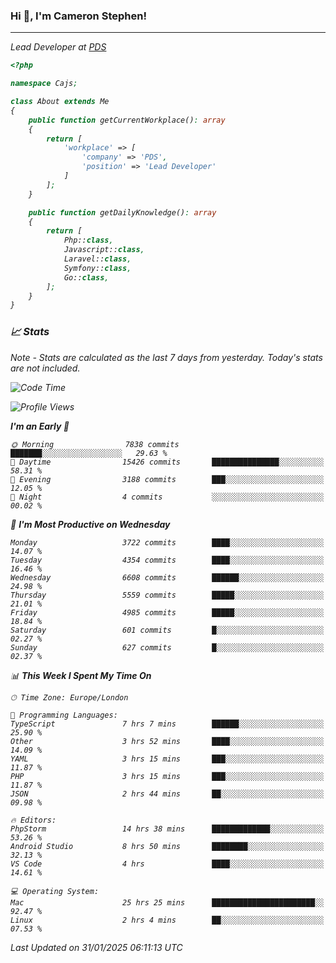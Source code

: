 ### Hi 👋, I'm Cameron Stephen!
<hr>
<p><em>Lead Developer at <a href="https://prindatasolutions.co.uk">PDS</a></p>


```php
<?php

namespace Cajs;

class About extends Me
{
    public function getCurrentWorkplace(): array
    {
        return [
            'workplace' => [
                'company' => 'PDS',
                'position' => 'Lead Developer'
            ]
        ];
    }

    public function getDailyKnowledge(): array
    {
        return [
            Php::class,
            Javascript::class,
            Laravel::class,
            Symfony::class,
            Go::class,
        ];
    }
}
```

### 📈 Stats
<p><em>Note - Stats are calculated as the last 7 days from yesterday. Today's stats are not included.</em></p>


<!--START_SECTION:waka-->
![Code Time](http://img.shields.io/badge/Code%20Time-4%2C249%20hrs%2026%20mins-blue)

![Profile Views](http://img.shields.io/badge/Profile%20Views-0-blue)

**I'm an Early 🐤** 

```text
🌞 Morning                7838 commits        ███████░░░░░░░░░░░░░░░░░░   29.63 % 
🌆 Daytime                15426 commits       ███████████████░░░░░░░░░░   58.31 % 
🌃 Evening                3188 commits        ███░░░░░░░░░░░░░░░░░░░░░░   12.05 % 
🌙 Night                  4 commits           ░░░░░░░░░░░░░░░░░░░░░░░░░   00.02 % 
```
📅 **I'm Most Productive on Wednesday** 

```text
Monday                   3722 commits        ████░░░░░░░░░░░░░░░░░░░░░   14.07 % 
Tuesday                  4354 commits        ████░░░░░░░░░░░░░░░░░░░░░   16.46 % 
Wednesday                6608 commits        ██████░░░░░░░░░░░░░░░░░░░   24.98 % 
Thursday                 5559 commits        █████░░░░░░░░░░░░░░░░░░░░   21.01 % 
Friday                   4985 commits        █████░░░░░░░░░░░░░░░░░░░░   18.84 % 
Saturday                 601 commits         █░░░░░░░░░░░░░░░░░░░░░░░░   02.27 % 
Sunday                   627 commits         █░░░░░░░░░░░░░░░░░░░░░░░░   02.37 % 
```


📊 **This Week I Spent My Time On** 

```text
🕑︎ Time Zone: Europe/London

💬 Programming Languages: 
TypeScript               7 hrs 7 mins        ██████░░░░░░░░░░░░░░░░░░░   25.90 % 
Other                    3 hrs 52 mins       ████░░░░░░░░░░░░░░░░░░░░░   14.09 % 
YAML                     3 hrs 15 mins       ███░░░░░░░░░░░░░░░░░░░░░░   11.87 % 
PHP                      3 hrs 15 mins       ███░░░░░░░░░░░░░░░░░░░░░░   11.87 % 
JSON                     2 hrs 44 mins       ██░░░░░░░░░░░░░░░░░░░░░░░   09.98 % 

🔥 Editors: 
PhpStorm                 14 hrs 38 mins      █████████████░░░░░░░░░░░░   53.26 % 
Android Studio           8 hrs 50 mins       ████████░░░░░░░░░░░░░░░░░   32.13 % 
VS Code                  4 hrs               ████░░░░░░░░░░░░░░░░░░░░░   14.61 % 

💻 Operating System: 
Mac                      25 hrs 25 mins      ███████████████████████░░   92.47 % 
Linux                    2 hrs 4 mins        ██░░░░░░░░░░░░░░░░░░░░░░░   07.53 % 
```


 Last Updated on 31/01/2025 06:11:13 UTC
<!--END_SECTION:waka-->
